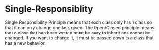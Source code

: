 # Single-Responsiblity

Single Responsibility Principle means that each class only has 1 class so that it can only change one task given. The Open/Closed principle means that a class that has been written must be easy to inherit and cannot be changed. If you want to change it, it must be passed down to a class that has a new behavior.
